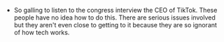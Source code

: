 * So galling to listen to the congress interview the CEO of TikTok. These people have no idea how to do this. There are serious issues involved but they aren't even close to getting to it because they are so ignorant of how tech works.